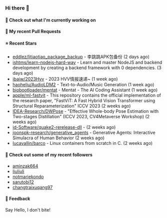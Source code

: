 ### Hi there 👋

#### 👷 Check out what I'm currently working on

#### 🔨 My recent Pull Requests


#### ⭐ Recent Stars

- [eddlez/litiaotiao_package_backup](https://github.com/eddlez/litiaotiao_package_backup) - 李跳跳APK包备份 (2 days ago)
- [ishtms/learn-nodejs-hard-way](https://github.com/ishtms/learn-nodejs-hard-way) - Learn and master NodeJS and backend development by creating a backend framework with 0 dependencies. (3 days ago)
- [ibaiw/2023Hvv](https://github.com/ibaiw/2023Hvv) - 2023 HVV情报速递~ (1 week ago)
- [haoheliu/AudioLDM2](https://github.com/haoheliu/AudioLDM2) - Text-to-Audio/Music Generation (1 week ago)
- [biobootloader/mentat](https://github.com/biobootloader/mentat) - Mentat - The AI Coding Assistant  (1 week ago)
- [apple/ml-fastvit](https://github.com/apple/ml-fastvit) - This repository contains the official implementation of the research paper, &#34;FastViT: A Fast Hybrid Vision Transformer using Structural Reparameterization&#34; ICCV 2023 (2 weeks ago)
- [IDEA-Research/DWPose](https://github.com/IDEA-Research/DWPose) - &#34;Effective Whole-body Pose Estimation with Two-stages Distillation&#34; (ICCV 2023, CV4Metaverse Workshop) (2 weeks ago)
- [id-Software/quake2-rerelease-dll](https://github.com/id-Software/quake2-rerelease-dll) -  (2 weeks ago)
- [joonspk-research/generative_agents](https://github.com/joonspk-research/generative_agents) - Generative Agents: Interactive Simulacra of Human Behavior (2 weeks ago)
- [lucavallin/barco](https://github.com/lucavallin/barco) - Linux containers from scratch in C. (2 weeks ago)

#### 👯 Check out some of my recent followers

- [aminzak664](https://github.com/aminzak664)
- [liuliuli](https://github.com/liuliuli)
- [notmariekondo](https://github.com/notmariekondo)
- [sarutobi12](https://github.com/sarutobi12)
- [changtraixuqang97](https://github.com/changtraixuqang97)

#### 💬 Feedback

Say Hello, I don't bite!
